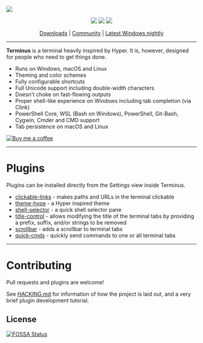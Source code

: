 ![](https://github.com/Eugeny/terminus/raw/master/docs/readme.png)

<p align="center">
  <a href="https://raw.githubusercontent.com/Eugeny/terminus/master/LICENSE"><img src="https://img.shields.io/badge/license-MIT-blue.svg"/></a> <a href="https://travis-ci.org/Eugeny/terminus"><img src="https://travis-ci.org/Eugeny/terminus.svg?branch=master"/></a>
  <a href="https://ci.appveyor.com/project/Eugeny/terminus"><img src="https://ci.appveyor.com/api/projects/status/wnnq4hm5mbd9rgoy?svg=true"/></a>
</p>

<p align="center">
  <a href="https://github.com/Eugeny/terminus/releases/latest">Downloads</a> | <a href="https://t.me/joinchat/AAAAAEZuCv2WKKYcfyQ3QA">Community</a>  | <a href="https://ci.appveyor.com/project/Eugeny/terminus/build/artifacts">Latest Windows nightly</a>
</p>

----

**Terminus** is a terminal heavily inspired by Hyper. It is, however, designed for people who need to get things done.

  * Runs on Windows, macOS and Linux
  * Theming and color schemes
  * Fully configurable shortcuts
  * Full Unicode support including double-width characters
  * Doesn't choke on fast-flowing outputs
  * Proper shell-like experience on Windows including tab completion (via Clink)
  * PowerShell Core, WSL (Bash on Windows), PowerShell, Git-Bash, Cygwin, Cmder and CMD support
  * Tab persistence on macOS and Linux


[![Buy me a coffee](https://github.com/Eugeny/terminus/raw/master/docs/kofi.png)](https://ko-fi.com/eugeny)


---

# Plugins

Plugins can be installed directly from the Settings view inside Terminus.

  * [clickable-links](https://github.com/Eugeny/terminus-clickable-links) - makes paths and URLs in the terminal clickable
  * [theme-hype](https://github.com/Eugeny/terminus-theme-hype) - a Hyper inspired theme
  * [shell-selector](https://github.com/Eugeny/terminus-shell-selector) - a quick shell selector pane
  * [title-control](https://github.com/kbjr/terminus-title-control) - allows modifying the title of the terminal tabs by providing a prefix, suffix, and/or strings to be removed
  * [scrollbar](https://github.com/kbjr/terminus-scrollbar) - adds a scrollbar to terminal tabs
  * [quick-cmds](https://github.com/Domain/terminus-quick-cmds) - quickly send commands to one or all terminal tabs

---

# Contributing

Pull requests and plugins are welcome!

See [HACKING.md](https://github.com/Eugeny/terminus/blob/master/HACKING.md) for information of how the project is laid out, and a very brief plugin development tutorial.


## License
[![FOSSA Status](https://app.fossa.io/api/projects/git%2Bhttps%3A%2F%2Fgithub.com%2FEugeny%2Fterminus.svg?type=large)](https://app.fossa.io/projects/git%2Bhttps%3A%2F%2Fgithub.com%2FEugeny%2Fterminus?ref=badge_large)
